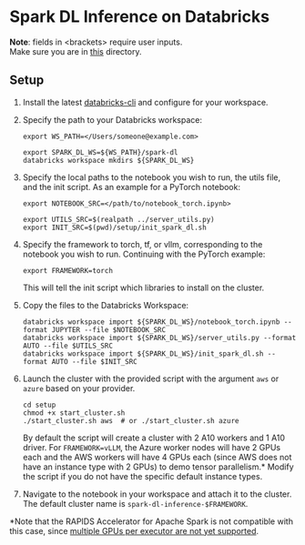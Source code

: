 # Spark DL Inference on Databricks

**Note**: fields in \<brackets\> require user inputs.  
Make sure you are in [this](./) directory.

## Setup

1. Install the latest [databricks-cli](https://docs.databricks.com/en/dev-tools/cli/tutorial.html) and configure for your workspace.

2. Specify the path to your Databricks workspace:
    ```shell
    export WS_PATH=</Users/someone@example.com>
    ```

    ```shell
    export SPARK_DL_WS=${WS_PATH}/spark-dl
    databricks workspace mkdirs ${SPARK_DL_WS}
    ```
3. Specify the local paths to the notebook you wish to run, the utils file, and the init script.
    As an example for a PyTorch notebook:
    ```shell
    export NOTEBOOK_SRC=</path/to/notebook_torch.ipynb>
    ```
    ```shell
    export UTILS_SRC=$(realpath ../server_utils.py)
    export INIT_SRC=$(pwd)/setup/init_spark_dl.sh
    ```
4. Specify the framework to torch, tf, or vllm, corresponding to the notebook you wish to run. Continuing with the PyTorch example:
    ```shell
    export FRAMEWORK=torch
    ```
    This will tell the init script which libraries to install on the cluster.

5. Copy the files to the Databricks Workspace:
    ```shell
    databricks workspace import ${SPARK_DL_WS}/notebook_torch.ipynb --format JUPYTER --file $NOTEBOOK_SRC
    databricks workspace import ${SPARK_DL_WS}/server_utils.py --format AUTO --file $UTILS_SRC
    databricks workspace import ${SPARK_DL_WS}/init_spark_dl.sh --format AUTO --file $INIT_SRC
    ```

6. Launch the cluster with the provided script with the argument `aws` or `azure` based on your provider. 
    ```shell
    cd setup
    chmod +x start_cluster.sh
    ./start_cluster.sh aws  # or ./start_cluster.sh azure
    ```
    By default the script will create a cluster with 2 A10 workers and 1 A10 driver. For `FRAMEWORK=vLLM`, the Azure worker nodes will have 2 GPUs each and the AWS workers will have 4 GPUs each (since AWS does not have an instance type with 2 GPUs) to demo tensor parallelism.* Modify the script if you do not have the specific default instance types. 

7. Navigate to the notebook in your workspace and attach it to the cluster. The default cluster name is `spark-dl-inference-$FRAMEWORK`.  

*Note that the RAPIDS Accelerator for Apache Spark is not compatible with this case, since [multiple GPUs per executor are not yet supported](https://docs.nvidia.com/spark-rapids/user-guide/latest/faq.html#why-are-multiple-gpus-per-executor-not-supported).